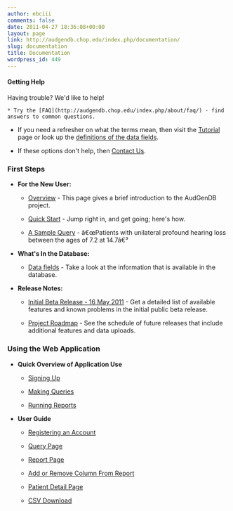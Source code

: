 ```yaml
---
author: ebciii
comments: false
date: 2011-04-27 18:36:08+00:00
layout: page
link: http://audgendb.chop.edu/index.php/documentation/
slug: documentation
title: Documentation
wordpress_id: 449
---
```





#### Getting Help


Having trouble? We'd like to help!




	
    * Try the [FAQ](http://audgendb.chop.edu/index.php/about/faq/) - find answers to common questions.





	
  * If you need a refresher on what the terms mean, then visit the [Tutorial](http://audgendb.chop.edu/index.php/tutorial-page-2) page or look up the [definitions of the data fields](http://audgendb.chop.edu/index.php/documentation/datafields/).

	
  * If these options don't help, then [Contact Us](http://audgendb.chop.edu/index.php/about/contact/).









### First Steps





	
  * **For the New User:**

	
    * [Overview](http://audgendb.chop.edu/index.php/about-audgendb-2/) - This page gives a brief introduction to the AudGenDB project.

	
    * [Quick Start](http://audgendb.chop.edu/index.php/about/getting-started-sign-in-2) - Jump right in, and get going; here's how.

	
    * [A Sample Query](http://audgendb.chop.edu/index.php/documentation/sample-query-1-2/) - â€œPatients with unilateral profound hearing loss between the ages of 7.2 at 14.7â€³




	
  * **What's In the Database:**

	
    * [Data fields](http://audgendb.chop.edu/index.php/documentation/datafields/) - Take a look at the information that is available in the database.




	
  * **Release Notes:**

	
    * [Initial Beta Release - 16 May 2011](http://audgendb.chop.edu/index.php/documentation/release-notes-beta-2011-05-16/) - Get a detailed list of available features and known problems in the initial public beta release.

	
    * [Project Roadmap](http://audgendb.chop.edu/index.php/about/new-features-scheduled/ ) - See the schedule of future releases that include additional features and data uploads.







### Using the Web Application





	
  * **Quick Overview of Application Use**

	
    * [Signing Up](http://audgendb.chop.edu/index.php/about/getting-started-sign-in-2)

	
    * [Making Queries](http://audgendb.chop.edu/index.php/getting-started-running-a-query-2)

	
    * [Running Reports](http://audgendb.chop.edu/index.php/about/getting-started-running-a-report-2)




	
  * **User Guide**

	
    * [Registering an Account](http://audgendb.chop.edu/index.php/documentation/user-guide-registering-an-account-2)

	
    * [Query Page](http://audgendb.chop.edu/index.php/documentation/user-guide-query-page/)

	
    * [Report Page](http://audgendb.chop.edu/index.php/documentation/user-guide-report-page/)

	
    * [Add or Remove Column From Report](http://audgendb.chop.edu/index.php/documentation/user-guide-add-or-remove-column-from-report/)

	
    * [Patient Detail Page](http://audgendb.chop.edu/index.php/documentation/user-guide-patient-detail-page/)

	
    * [CSV Download](http://audgendb.chop.edu/index.php/documentation/user-guide-csv-download/)





